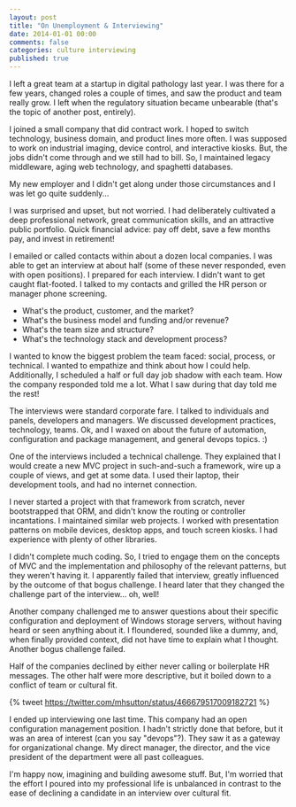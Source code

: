 ```yaml
---
layout: post
title: "On Unemployment & Interviewing"
date: 2014-01-01 00:00
comments: false
categories: culture interviewing
published: true
---
```


I left a great team at a startup in digital pathology last year. I was there for a few years, changed roles a couple of times, and saw the product and team really grow. I left when the regulatory situation became unbearable (that's the topic of another post, entirely).

I joined a small company that did contract work. I hoped to switch technology, business domain, and product lines more often. I was supposed to work on industrial imaging, device control, and interactive kiosks. But, the jobs didn't come through and we still had to bill. So, I maintained legacy middleware, aging web technology, and spaghetti databases.

My new employer and I didn't get along under those circumstances and I was let go quite suddenly...

I was surprised and upset, but not worried. I had deliberately cultivated a deep professional network, great communication skills, and an attractive public portfolio. Quick financial advice: pay off debt, save a few months pay, and invest in retirement!

I emailed or called contacts within about a dozen local companies. I was able to get an interview at about half (some of these never responded, even with open positions). I prepared for each interview. I didn't want to get caught flat-footed. I talked to my contacts and grilled the HR person or manager phone screening.

 * What's the product, customer, and the market?
 * What's the business model and funding and/or revenue?
 * What's the team size and structure?
 * What's the technology stack and development process?

I wanted to know the biggest problem the team faced: social, process, or technical. I wanted to empathize and think about how I could help. Additionally, I scheduled a half or full day job shadow with each team. How the company responded told me a lot. What I saw during that day told me the rest!

The interviews were standard corporate fare. I talked to individuals and panels, developers and managers. We discussed development practices, technology, teams. Ok, and I waxed on about the future of automation, configuration and package management, and general devops topics. :)

One of the interviews included a technical challenge. They explained that I would create a new MVC project in such-and-such a framework, wire up a couple of views, and get at some data. I used their laptop, their development tools, and had no internet connection.

I never started a project with that framework from scratch, never bootstrapped that ORM, and didn't know the routing or controller incantations. I maintained similar web projects. I worked with presentation patterns on mobile devices, desktop apps, and touch screen kiosks. I had experience with plenty of other libraries.

I didn't complete much coding. So, I tried to engage them on the concepts of MVC and the implementation and philosophy of the relevant patterns, but they weren't having it. I apparently failed that interview, greatly influenced by the outcome of that bogus challenge. I heard later that they changed the challenge part of the interview... oh, well!

Another company challenged me to answer questions about their specific configuration and deployment of Windows storage servers, without having heard or seen anything about it. I floundered, sounded like a dummy, and, when finally provided context, did not have time to explain what I thought. Another bogus challenge failed.

Half of the companies declined by either never calling or boilerplate HR messages. The other half were more descriptive, but it boiled down to a conflict of team or cultural fit.

{% tweet https://twitter.com/mhsutton/status/466679517009182721 %}

I ended up interviewing one last time. This company had an open configuration management position. I hadn't strictly done that before, but it was an area of interest (can you say "devops"?). They saw it as a gateway for organizational change. My direct manager, the director, and the vice president of the department were all past colleagues.

I'm happy now, imagining and building awesome stuff. But, I'm worried that the effort I poured into my professional life is unbalanced in contrast to the ease of declining a candidate in an interview over cultural fit.
